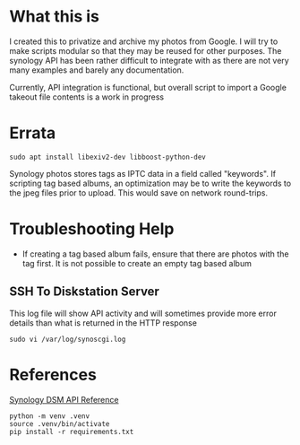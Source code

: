 # What this is

I created this to privatize and archive my photos from Google. I will try to make scripts modular so that they may be
reused for other purposes. The synology API has been rather difficult to integrate with as there are not very many
examples and barely any documentation.

Currently, API integration is functional, but overall script to import a Google takeout file contents is a work in
progress

# Errata
```
sudo apt install libexiv2-dev libboost-python-dev
```


Synology photos stores tags as IPTC data in a field called "keywords". If scripting tag based albums, an optimization
may be to write the keywords to the jpeg files prior to upload. This would save on network round-trips.

# Troubleshooting Help

- If creating a tag based album fails, ensure that there are photos with the tag first. It is not possible to create an
  empty tag based album

## SSH To Diskstation Server

This log file will show API activity and will sometimes provide more error details than what is returned in the HTTP
response

```
sudo vi /var/log/synoscgi.log
```

# References

[Synology DSM API Reference]( https://global.download.synology.com/download/Document/Software/DeveloperGuide/Os/DSM/All/enu/DSM_Login_Web_API_Guide_enu.pdf )

```
python -m venv .venv
source .venv/bin/activate
pip install -r requirements.txt
```


